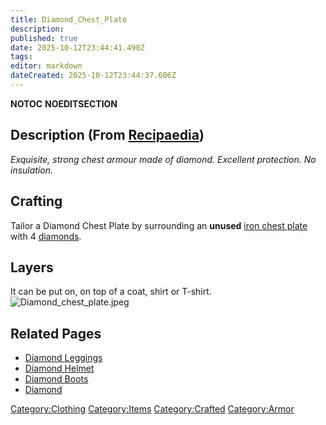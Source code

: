 ```yaml
---
title: Diamond_Chest_Plate
description: 
published: true
date: 2025-10-12T23:44:41.490Z
tags: 
editor: markdown
dateCreated: 2025-10-12T23:44:37.606Z
---
```


__NOTOC__ __NOEDITSECTION__

## Description (From [Recipaedia](.. "wikilink"))

*Exquisite, strong chest armour made of diamond. Excellent protection.
No insulation.*

## Crafting

Tailor a Diamond Chest Plate by surrounding an **unused** [iron chest
plate](Iron_Chest_Plate.md "wikilink") with 4
[diamonds](../Minerals/Diamond.md "wikilink").

## Layers

It can be put on, on top of a coat, shirt or T-shirt.
![Diamond_chest_plate.jpeg](Diamond_chest_plate.jpeg
"Diamond_chest_plate.jpeg")

## Related Pages

  - [Diamond Leggings](Diamond_Leggings.md "wikilink")
  - [Diamond Helmet](Diamond_Helmet.md "wikilink")
  - [Diamond Boots](Diamond_Boots.md "wikilink")
  - [Diamond](../Minerals/Diamond.md "wikilink")

[Category:Clothing](Category:Clothing "wikilink")
[Category:Items](Category:Items "wikilink")
[Category:Crafted](Category:Crafted "wikilink")
[Category:Armor](Category:Armor "wikilink")